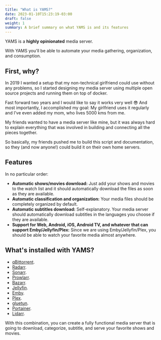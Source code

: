 ```yaml
---
title: "What is YAMS?"
date: 2023-01-10T15:23:19-03:00
draft: false
weight: 1
summary: A brief summary on what YAMS is and its features
---
```


YAMS is a **highly opinionated** media server.

With YAMS you'll be able to automate your media gathering, organization, and consumption.

## First, why?

In 2019 I wanted a setup that my non-technical girlfriend could use without any problems, so I started designing my media server using multiple open source projects and running them on top of docker.

Fast forward two years and I would like to say it works very well 😎 And most importantly, I accomplished my goal: My girlfriend uses it regularly and I've even added my mom, who lives 5000 kms from me.

My friends wanted to have a media server like mine, but it was always hard to explain everything that was involved in building and connecting all the pieces together.

So basically, my friends pushed me to build this script and documentation, so they (and now anyone!) could build it on their own home servers.

## Features

In no particular order:

- **Automatic shows/movies download:** Just add your shows and movies to the watch list and it should automatically download the files as soon as they are available.
- **Automatic classification and organization:** Your media files should be completely organized by default.
- **Automatic subtitles download:** Self-explanatory. Your media server should automatically download subtitles in the languages you choose if they are available.
- **Support for Web, Android, iOS, Android TV, and whatever that can support Emby/Jellyfin/Plex:** Since we are using Emby/Jellyfin/Plex, you should be able to watch your favorite media almost anywhere.


## What's installed with YAMS?

- [qBittorrent](https://www.qbittorrent.org/).
- [Radarr](https://radarr.video/).
- [Sonarr](https://sonarr.tv/).
- [Prowlarr](https://github.com/Prowlarr/Prowlarr).
- [Bazarr](https://www.bazarr.media/).
- [Jellyfin](https://jellyfin.org/).
- [Emby](https://emby.media/).
- [Plex](https://www.plex.tv/).
- [gluetun](https://github.com/qdm12/gluetun).
- [Portainer](https://www.portainer.io/).
- [Lidarr](https://lidarr.audio/).

With this combination, you can create a fully functional media server that is going to download, categorize, subtitle, and serve your favorite shows and movies.

